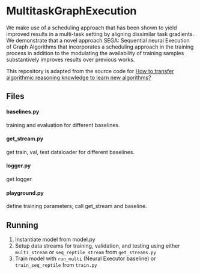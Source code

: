 # MultitaskGraphExecution

We make use of a scheduling approach that has been shown to yield improved results in a multi-task setting by aligning dissimilar task gradients. We demonstrate that a novel approach SEGA: Sequential neural Execution of Graph Algorithms that incorporates a scheduling approach in the training process in addition to the modulating the availability of training samples substantively improves results over previous works.

This repository is adapted from the source code for [How to transfer algorithmic reasoning knowledge to learn new algorithms?](https://arxiv.org/abs/2110.14056)

## Files

#### baselines.py 
training and evaluation for different baselines.

#### get_stream.py
get train, val, test dataloader for different baselines.

#### logger.py
get logger

#### playground.py
define training parameters; call get_stream and baseline.


## Running 
1. Instantiate model from model.py
2. Setup data streams for training, validation, and testing using either `multi_stream` or `seq_reptile_stream` from `get_streams.py` 
3. Train model with `run_multi` (Neural Executor baseline) or `train_seq_reptile` from `train.py`

